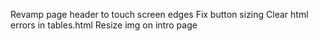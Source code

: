 Revamp page header to touch screen edges
Fix button sizing
Clear html errors in tables.html
Resize img on intro page